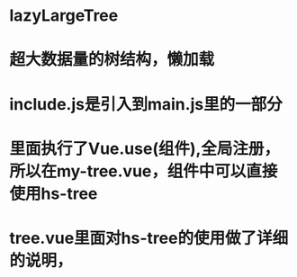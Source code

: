 # lazyLargeTree
# 超大数据量的树结构，懒加载

# include.js是引入到main.js里的一部分
# 里面执行了Vue.use(组件),全局注册，所以在my-tree.vue，组件中可以直接使用hs-tree
# tree.vue里面对hs-tree的使用做了详细的说明，
#
#
